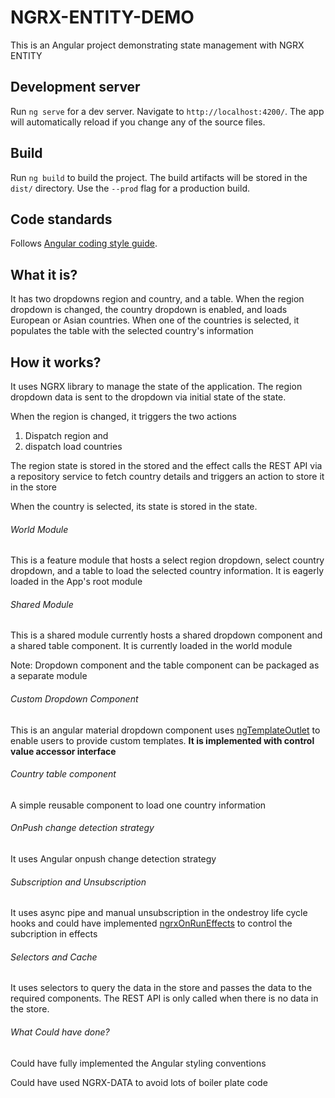 # NGRX-ENTITY-DEMO

This is an Angular project demonstrating state management with NGRX ENTITY

## Development server

Run `ng serve` for a dev server. Navigate to `http://localhost:4200/`. The app will automatically reload if you change any of the source files.

## Build

Run `ng build` to build the project. The build artifacts will be stored in the `dist/` directory. Use the `--prod` flag for a production build.

## Code standards

Follows [Angular coding style guide](https://angular.io/guide/styleguide).

## What it is?

It has two dropdowns region and country, and a table. When the region dropdown is changed, the country dropdown is enabled, and loads
European or Asian countries. When one of the countries is selected, it populates the table with the selected country's information

## How it works?

It uses NGRX library to manage the state of the application.
The region dropdown data is sent to the dropdown via initial state of the state. 

When the region is changed, it triggers the two actions
1. Dispatch region and
2. dispatch load countries

The region state is stored in the stored and the effect calls the REST API via a repository service to fetch country details and triggers an action to store it in the store

When the country is selected, its state is stored in the state.

###### World Module

This is a feature module that hosts a select region dropdown, select country dropdown, and a table to load the selected country information. It is eagerly loaded in the App's root module

###### Shared Module

This is a shared module currently hosts a shared dropdown component and a shared table component. It is currently loaded in the world module

Note: Dropdown component and the table component can be packaged as a separate module

###### Custom Dropdown Component

This is an angular material dropdown component uses [ngTemplateOutlet](https://angular.io/api/common/NgTemplateOutlet) to enable users to provide custom templates. 
**It is implemented with control value accessor interface**


###### Country table component

A simple reusable component to load one country information

###### OnPush change detection strategy

It uses Angular onpush change detection strategy


###### Subscription and Unsubscription

It uses async pipe and manual unsubscription in the ondestroy life cycle hooks and could have implemented [ngrxOnRunEffects](https://javascript.plainenglish.io/controlling-the-subscriptions-of-effects-in-ngrx-956822e1d0b1) to control the subcription in effects

###### Selectors and Cache


It uses selectors to query the data in the store and passes the data to the required components. The REST API is only called when there is no data in the store.

###### What Could have done?

Could have fully implemented the Angular styling conventions

Could have used NGRX-DATA to avoid lots of boiler plate code 